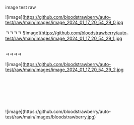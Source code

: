 image test raw

![image](https://github.com/bloodstrawberry/auto-test/raw/main/images/image_2024_01_17_20_54_29_0.jpg

ㅋㅋㅋㅋ
![image](https://github.com/bloodstrawberry/auto-test/raw/main/images/image_2024_01_17_20_54_29_1.jpg

<br>
ㅋㅋㅋㅋ

![image](https://github.com/bloodstrawberry/auto-test/raw/main/images/image_2024_01_17_20_54_29_2.jpg

<br>
<br>
<br>
<br>
<br>
<br>
![image](https://github.com/bloodstrawberry/auto-test/raw/main/images/bloodstrawberry.jpg)